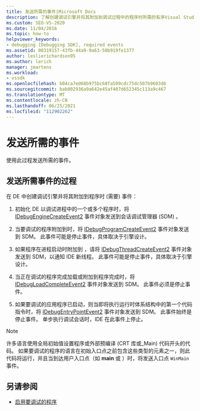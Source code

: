 ```yaml
---
title: 发送所需的事件|Microsoft Docs
description: 了解创建调试引擎并将其附加到调试过程中的程序时所需的有序Visual Studio事件。
ms.custom: SEO-VS-2020
ms.date: 11/04/2016
ms.topic: how-to
helpviewer_keywords:
- debugging [Debugging SDK], required events
ms.assetid: 08319157-43fb-44a9-9a63-50b919fe1377
author: leslierichardson95
ms.author: lerich
manager: jmartens
ms.workload:
- vssdk
ms.openlocfilehash: b04ca7ed68b975bc68fa509cdc75dc507b9603d6
ms.sourcegitcommit: bab002936a9a642e45af407d652345c113a9c467
ms.translationtype: MT
ms.contentlocale: zh-CN
ms.lasthandoff: 06/25/2021
ms.locfileid: "112902262"
---
```

# <a name="send-the-required-events"></a>发送所需的事件
使用此过程发送所需的事件。

## <a name="process-for-sending-required-events"></a>发送所需事件的过程
 在 DE 中创建调试引擎并将其附加到程序时 (需要) 事件：

1. 初始化 DE 以调试进程中的一个或多个程序时，将 [IDebugEngineCreateEvent2](../../extensibility/debugger/reference/idebugenginecreateevent2.md) 事件对象发送到会话调试管理器 (SDM) 。

2. 当要调试的程序附加到时，将 [IDebugProgramCreateEvent2](../../extensibility/debugger/reference/idebugprogramcreateevent2.md) 事件对象发送到 SDM。 此事件可能是停止事件，具体取决于引擎设计。

3. 如果程序在进程启动时附加到 ，请将 [IDebugThreadCreateEvent2](../../extensibility/debugger/reference/idebugthreadcreateevent2.md) 事件对象发送到 SDM，以通知 IDE 新线程。 此事件可能是停止事件，具体取决于引擎设计。

4. 当正在调试的程序完成加载或附加到程序完成时，将 [IDebugLoadCompleteEvent2](../../extensibility/debugger/reference/idebugloadcompleteevent2.md) 事件对象发送到 SDM。 此事件必须是停止事件。

5. 如果要调试的应用程序已启动，则当即将执行运行时体系结构中的第一个代码指令时，将 [IDebugEntryPointEvent2](../../extensibility/debugger/reference/idebugentrypointevent2.md) 事件对象发送到 SDM。 此事件始终是停止事件。 单步执行调试会话时，IDE 在此事件上停止。

> [!NOTE]
> 许多语言使用全局初始值设置程序或外部预编译 (CRT 库或_Main) 代码开头的代码。 如果要调试的程序的语言在初始入口点之前包含这些类型的元素之一，则此代码将运行，并且当到达用户入口点（如 **main** 或 ）时，将发送入口点 `WinMain` 事件。

## <a name="see-also"></a>另请参阅
- [启用要调试的程序](../../extensibility/debugger/enabling-a-program-to-be-debugged.md)
